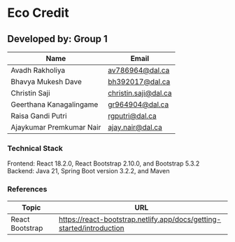# Eco Credit

## Developed by: Group 1

| Name                     | Email                |
| ------------------------ | -------------------- |
| Avadh Rakholiya          | av786964@dal.ca      |
| Bhavya Mukesh Dave       | bh392017@dal.ca      |
| Christin Saji            | christin.saji@dal.ca |
| Geerthana Kanagalingame  | gr964904@dal.ca      |
| Raisa Gandi Putri        | rgputri@dal.ca       |
| Ajaykumar Premkumar Nair | ajay.nair@dal.ca     |

### Technical Stack

Frontend: React 18.2.0, React Bootstrap 2.10.0, and Bootstrap 5.3.2
Backend: Java 21, Spring Boot version 3.2.2, and Maven

### References

| Topic           | URL                                                                   |
| --------------- | --------------------------------------------------------------------- |
| React Bootstrap | https://react-bootstrap.netlify.app/docs/getting-started/introduction |
